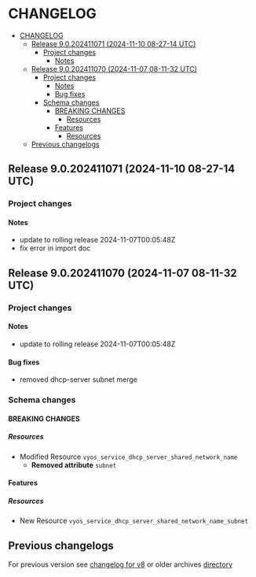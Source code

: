 
# CHANGELOG

<!--TOC-->

- [CHANGELOG](#changelog)
  - [Release 9.0.202411071 (2024-11-10 08-27-14 UTC)](#release-90202411071-2024-11-10-08-27-14-utc)
    - [Project changes](#project-changes)
      - [Notes](#notes)
  - [Release 9.0.202411070 (2024-11-07 08-11-32 UTC)](#release-90202411070-2024-11-07-08-11-32-utc)
    - [Project changes](#project-changes-1)
      - [Notes](#notes-1)
      - [Bug fixes](#bug-fixes)
    - [Schema changes](#schema-changes)
      - [BREAKING CHANGES](#breaking-changes)
        - [Resources](#resources)
      - [Features](#features)
        - [Resources](#resources-1)
  - [Previous changelogs](#previous-changelogs)

<!--TOC-->


## Release 9.0.202411071 (2024-11-10 08-27-14 UTC)
### Project changes
#### Notes
* update to rolling release 2024-11-07T00:05:48Z
* fix error in import doc


## Release 9.0.202411070 (2024-11-07 08-11-32 UTC)
### Project changes
#### Notes
* update to rolling release 2024-11-07T00:05:48Z
#### Bug fixes
* removed dhcp-server subnet merge

### Schema changes
#### BREAKING CHANGES

##### Resources
* Modified Resource `vyos_service_dhcp_server_shared_network_name`
	* **Removed attribute** `subnet`





#### Features

##### Resources
* New Resource `vyos_service_dhcp_server_shared_network_name_subnet`








## Previous changelogs
For previous version see [changelog for v8](data/changelogs/CHANGELOG-v8.md) or older archives [directory](data/changelogs/)
